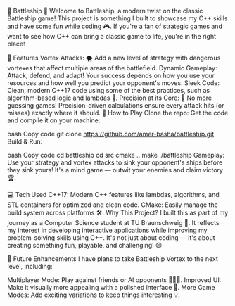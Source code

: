 🚢 Battleship 🚀
Welcome to Battleship, a modern twist on the classic Battleship game! This project is something I built to showcase my C++ skills and have some fun while coding 🎮. If you're a fan of strategic games and want to see how C++ can bring a classic game to life, you're in the right place!

🌟 Features
Vortex Attacks: 🌪️ Add a new level of strategy with dangerous vortexes that affect multiple areas of the battlefield.
Dynamic Gameplay: Attack, defend, and adapt! Your success depends on how you use your resources and how well you predict your opponent's moves.
Sleek Code: Clean, modern C++17 code using some of the best practices, such as algorithm-based logic and lambdas 🔧.
Precision at its Core: 🧮 No more guessing games! Precision-driven calculations ensure every attack hits (or misses) exactly where it should.
🎯 How to Play
Clone the repo: Get the code and compile it on your machine:

bash
Copy code
git clone https://github.com/amer-basha/battleship.git
Build & Run:

bash
Copy code
cd battleship
cd src
cmake ..
make
./battleship
Gameplay: Use your strategy and vortex attacks to sink your opponent's ships before they sink yours! It's a mind game — outwit your enemies and claim victory 🏆.

💻 Tech Used
C++17: Modern C++ features like lambdas, algorithms, and STL containers for optimized and clean code.
CMake: Easily manage the build system across platforms 🛠️.
Why This Project?
I built this as part of my journey as a Computer Science student at TU Braunschweig 🏫. It reflects my interest in developing interactive applications while improving my problem-solving skills using C++. It's not just about coding — it's about creating something fun, playable, and challenging! 😄

🚀 Future Enhancements
I have plans to take Battleship Vortex to the next level, including:

Multiplayer Mode: Play against friends or AI opponents 🧑‍🤝‍🧑.
Improved UI: Make it visually more appealing with a polished interface 🎨.
More Game Modes: Add exciting variations to keep things interesting 💡.




